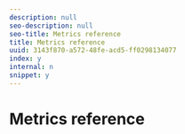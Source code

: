 ```yaml
---
description: null
seo-description: null
seo-title: Metrics reference
title: Metrics reference
uuid: 3143f870-a572-48fe-acd5-ff0298134077
index: y
internal: n
snippet: y
---
```


# Metrics reference

